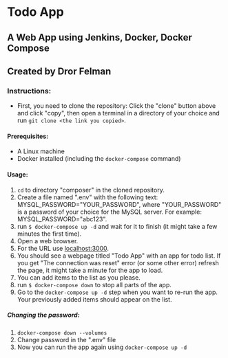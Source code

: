 # Todo App
## A Web App using Jenkins, Docker, Docker Compose
## Created by Dror Felman

### Instructions:
- First, you need to clone the repository: Click the "clone" button above and click "copy", then open a terminal in a directory of your choice and run `git clone <the link you copied>`.

#### Prerequisites:
- A Linux machine
- Docker installed (including the `docker-compose` command)
#### Usage:
1. `cd` to directory "composer" in the cloned repository.
1. Create a file named ".env" with the following text: MYSQL_PASSWORD="YOUR_PASSWORD", where "YOUR_PASSWORD" is a password of your choice for the MySQL server. For example: MYSQL_PASSWORD="abc123".
1. run `$ docker-compose up -d` and wait for it to finish (it might take a few minutes the first time).
1. Open a web browser.
1. For the URL use [localhost:3000](http://localhost:3000).
1. You should see a webpage titled "Todo App" with an app for todo list. If you get "The connection was reset" error (or some other error) refresh the page, it might take a minute for the app to load.
1. You can add items to the list as you please.
1. run `$ docker-compose down` to stop all parts of the app.
1. Go to the `docker-compose up -d` step when you want to re-run the app. Your previously added items should appear on the list.

##### Changing the password:
1. `docker-compose down --volumes`
1. Change password in the ".env" file
1. Now you can run the app again using `docker-compose up -d`
